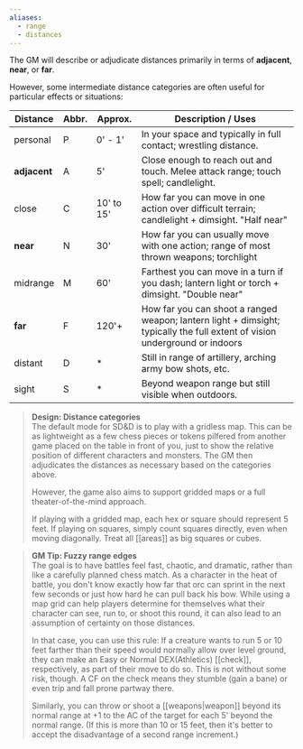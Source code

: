 ```yaml
---
aliases:
  - range
  - distances
---
```


The GM will describe or adjudicate distances primarily in terms of **adjacent**, **near**, or **far**. 

However, some intermediate distance categories are often useful for particular effects or situations:

| Distance     | Abbr. | Approx.    | Description / Uses                                                                                                          |
| ------------ | ----- | ---------- | --------------------------------------------------------------------------------------------------------------------------- |
| personal     | P     | 0' - 1'    | In your space and typically in full contact; wrestling distance.                                                            |
| **adjacent** | A     | 5'         | Close enough to reach out and touch.  Melee attack range; touch spell; candlelight.                                         |
| close        | C     | 10' to 15' | How far you can move in one action over difficult terrain; candlelight + dimsight. "Half near"                              |
| **near**     | N     | 30'        | How far you can usually move with one action; range of most thrown weapons; torchlight                                      |
| midrange     | M     | 60'        | Farthest you can move in a turn if you dash; lantern light or torch + dimsight. "Double near"                               |
| **far**      | F     | 120'+      | How far you can shoot a ranged weapon; lantern light + dimsight; typically the full extent of vision underground or indoors |
| distant      | D     | *          | Still in range of artillery, arching army bow shots, etc.                                                                   |
| sight        | S     | *          | Beyond weapon range but still visible when outdoors.                                                                        |


> **Design: Distance categories**  
> The default mode for SD&D is to play with a gridless map.  This can be as lightweight as a few chess pieces or tokens pilfered from another game placed on the table in front of you, just to show the relative position of different characters and monsters. The GM then adjudicates the distances as necessary based on the categories above.
> 
> However, the game also aims to support gridded maps or a full theater-of-the-mind approach. 
> 
> If playing with a gridded map, each hex or square should represent 5 feet. If playing on squares, simply count squares directly, even when moving diagonally. Treat all [[areas]] as big squares or cubes.

>**GM Tip: Fuzzy range edges**  
>The goal is to have battles feel fast, chaotic, and dramatic, rather than like a carefully planned chess match. As a character in the heat of battle, you don't know exactly how far that orc can sprint in the next few seconds or just how hard he can pull back his bow.  While using a map grid can help players determine for themselves what their character can see, run to, or shoot this round, it can also lead to an assumption of certainty on those distances.
>
>In that case, you can use this rule:  If a creature wants to run 5 or 10 feet farther than their speed would normally allow over level ground, they can make an Easy or Normal DEX(Athletics) [[check]], respectively, as part of their move to do so. This is not without some risk, though. A CF on the check means they stumble (gain a bane) or even trip and fall prone partway there. 
>
>Similarly, you can throw or shoot a [[weapons|weapon]] beyond its normal range at +1 to the AC of the target for each 5' beyond the normal range.  (If this is more than 10 or 15 feet, then it's better to accept the disadvantage of a second range increment.)